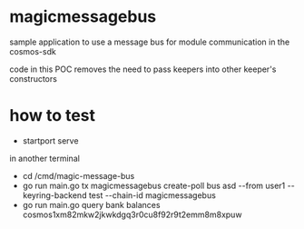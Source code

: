 # magicmessagebus

sample application to use a message bus for module communication in the cosmos-sdk

code in this POC removes the need to pass keepers into other keeper's constructors

# how to test

- startport serve

in another terminal

- cd /cmd/magic-message-bus
- go run main.go tx magicmessagebus create-poll bus asd --from user1 --keyring-backend test --chain-id magicmessagebus
- go run main.go query bank balances cosmos1xm82mkw2jkwkdgq3r0cu8f92r9t2emm8m8xpuw
